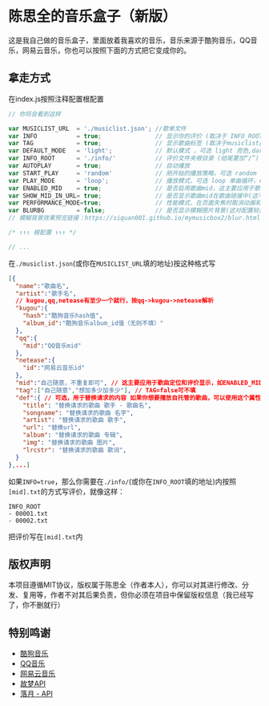 # 陈思全的音乐盒子（新版）

这是我自己做的音乐盒子，里面放着我喜欢的音乐，音乐来源于酷狗音乐，QQ音乐，网易云音乐，你也可以按照下面的方式把它变成你的。

## 拿走方式

在index.js按照注释配置根配置

```javascript
// 你将会看到这样

var MUSICLIST_URL  = './musiclist.json'; //歌单文件
var INFO           = true;               // 显示你的评价 (取决于 INFO_ROOT/[mid].txt)
var TAG            = true;               // 显示歌曲标签 (取决于musiclist[i].tag)
var DEFAULT_MODE   = 'light';            // 默认模式 ，可选 light 亮色,dark 暗色
var INFO_ROOT      = './info/'           // 评价文件夹根目录 (结尾要加“/”)
var AUTOPLAY       = true;               // 自动播放
var START_PLAY     = 'random'            // 刚开始的播放策略，可选 random 随机播放，first 第一首播放
var PLAY_MODE      = 'loop';             // 播放模式，可选 loop 单曲循环，random 随机播放，order 顺序播放
var ENABLED_MID    = true;               // 是否启用歌曲mid，这主要应用于歌曲定位和评价显示
var SHOW_MID_IN_URL= true;               // 是否显示歌曲mid在歌曲链接中(这不会导致历史记录堆积)
var PERFORMANCE_MODE=true;               // 性能模式，在页面失焦时取消动画和歌词更新和时间更新(针对一些配置较差的电脑进行后台播放)
var BLURBG         = false;              // 是否显示模糊图片背景(这对配置较差的电脑是个挑战)
// 模糊背景效果预览链接：https://siquan001.github.io/mymusicbox2/blur.html

/* ↑↑↑ 根配置 ↑↑↑ */

// ...
```

在`./musiclist.json`(或你在`MUSICLIST_URL`填的地址)按这种格式写

```json
[{
  "name":"歌曲名",
  "artist":"歌手名",
  // kugou,qq,netease有至少一个就行，按qq->kugou->netease解析
  "kugou":{
    "hash":"酷狗音乐hash值",
    "album_id":"酷狗音乐album_id值（无则不填）"
  },
  "qq":{
    "mid":"QQ音乐mid"
  },
  "netease":{
    "id":"网易云音乐id"
  },
  "mid":"自己随意，不重复即可", // 这主要应用于歌曲定位和评价显示，如ENABLED_MID=false,可不填
  "tag":["自己随意","想加多少加多少"], // TAG=false可不填 
  "def":{ // 可选，用于替换请求的内容 如果你想要播放自托管的歌曲，可以使用这个属性，kugou,qq,netease不填
    "title": "替换请求的歌曲 歌手 - 歌曲名",
    "songname": "替换请求的歌曲 名字",
    "artist": "替换请求的歌曲 歌手",
    "url": "替换url",
    "album": "替换请求的歌曲 专辑",
    "img": "替换请求的歌曲 图片",
    "lrcstr": "替换请求的歌曲 歌词",
  }
},...]
```

如果`INFO=true`，那么你需要在`./info/`(或你在`INFO_ROOT`填的地址)内按照`[mid].txt`的方式写评价，就像这样：

```
INFO_ROOT
- 00001.txt 
- 00002.txt
```

把评价写在`[mid].txt`内

## 版权声明

本项目遵循MIT协议，版权属于陈思全（作者本人），你可以对其进行修改、分发、复用等，作者不对其后果负责，但你必须在项目中保留版权信息（我已经写了，你不删就行）

## 特别鸣谢

- [酷狗音乐](https://kugou.com/)
- [QQ音乐](https://y.qq.com/)
- [网易云音乐](https://music.163.com/)
- [故梦API](https://api.gumengya.com)
- [落月 - API](https://api.vkeys.cn/)


